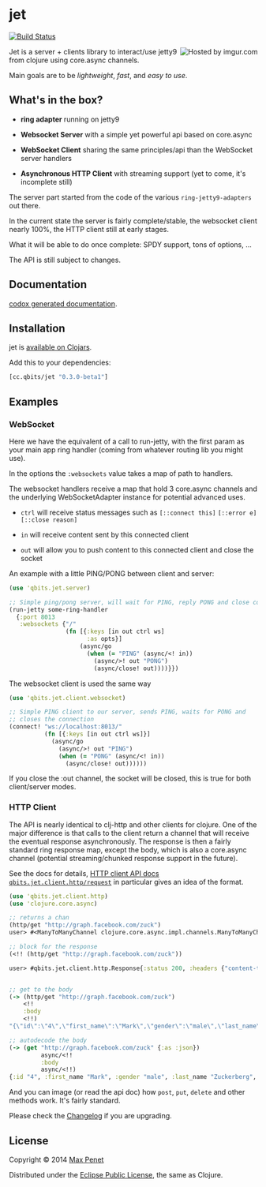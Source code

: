 # jet
[![Build Status](https://secure.travis-ci.org/mpenet/jet.png?branch=master)](http://travis-ci.org/mpenet/jet)

<img src="http://i.imgur.com/gs2v6d8.gif" title="Hosted by imgur.com" align="right"/>

Jet is a server + clients library to interact/use jetty9 from clojure
using core.async channels.

Main goals are to be *lightweight*, *fast*, and *easy to use*.

## What's in the box?

* **ring adapter** running on jetty9

* **Websocket Server** with a simple yet powerful api based on core.async

* **WebSocket Client** sharing the same principles/api than the WebSocket
  server handlers

* **Asynchronous HTTP Client** with streaming support (yet to come,
  it's incomplete still)

The server part started from the code of the various
`ring-jetty9-adapters` out there.

In the current state the server is fairly complete/stable, the
websocket client nearly 100%, the HTTP client still at early stages.

What it will be able to do once complete:
SPDY support, tons of options, ...

The API is still subject to changes.

## Documentation

[codox generated documentation](http://mpenet.github.io/jet/).

## Installation

jet is [available on Clojars](https://clojars.org/cc.qbits/jet).

Add this to your dependencies:

```clojure
[cc.qbits/jet "0.3.0-beta1"]
```
## Examples

### WebSocket

Here we have the equivalent of a call to run-jetty, with the first
param as your main app ring handler (coming from whatever routing lib
you might use).

In the options the `:websockets` value takes a map of path to
handlers.

The websocket handlers receive a map that hold 3 core.async channels
and the underlying WebSocketAdapter instance for potential advanced uses.

* `ctrl` will receive status messages such as `[::connect this]`
`[::error e]` `[::close reason]`

* `in` will receive content sent by this connected client

* `out` will allow you to push content to this connected client and
  close the socket


An example with a little PING/PONG between client and server:

```clojure
(use 'qbits.jet.server)

;; Simple ping/pong server, will wait for PING, reply PONG and close connection
(run-jetty some-ring-handler
  {:port 8013
   :websockets {"/"
                (fn [{:keys [in out ctrl ws]
                      :as opts}]
                    (async/go
                      (when (= "PING" (async/<! in))
                        (async/>! out "PONG")
                        (async/close! out))))}})
```

The websocket client is used the same way

```clojure
(use 'qbits.jet.client.websocket)

;; Simple PING client to our server, sends PING, waits for PONG and
;; closes the connection
(connect! "ws://localhost:8013/"
          (fn [{:keys [in out ctrl ws]}]
            (async/go
              (async/>! out "PING")
              (when (= "PONG" (async/<! in))
                (async/close! out))))))
```

If you close the :out channel, the socket will be closed, this is true
for both client/server modes.


### HTTP Client

The API is nearly identical to clj-http and other clients for
clojure. One of the major difference is that calls to the client
return a channel that will receive the eventual response
asynchronously.  The response is then a fairly standard ring response
map, except the body, which is also a core.async channel (potential
streaming/chunked response support in the future).

See the docs for details,
[HTTP client API docs](http://mpenet.github.io/jet/qbits.jet.client.http.html)
[`qbits.jet.client.http/request`](http://mpenet.github.io/jet/qbits.jet.client.http.html#var-request)
in particular gives an idea of the format.


```clojure
(use 'qbits.jet.client.http)
(use 'clojure.core.async)

;; returns a chan
(http/get "http://graph.facebook.com/zuck")
user> #<ManyToManyChannel clojure.core.async.impl.channels.ManyToManyChannel@731db933>

;; block for the response
(<!! (http/get "http://graph.facebook.com/zuck"))

user> #qbits.jet.client.http.Response{:status 200, :headers {"content-type" "text/javascript; charset=UTF-8", "access-control-allow-origin" "*", "content-length" "173", "facebook-api-version" "v1.0", "connection" "keep-alive", "pragma" "no-cache", "expires" "Sat, 01 Jan 2000 00:00:00 GMT", "x-fb-rev" "1358170", "etag" "\"3becf5f2bb7ec39daa6bb65345d40b9f4b1db483\"", "date" "Wed, 06 Aug 2014 15:43:19 GMT", "cache-control" "private, no-cache, no-store, must-revalidate"}, :body #<ManyToManyChannel clojure.core.async.impl.channels.ManyToManyChannel@5a278fe0>}


;; get to the body
(-> (http/get "http://graph.facebook.com/zuck")
    <!!
    :body
    <!!)
"{\"id\":\"4\",\"first_name\":\"Mark\",\"gender\":\"male\",\"last_name\":\"Zuckerberg\",\"link\":\"https:\\/\\/www.facebook.com\\/zuck\",\"locale\":\"en_US\",\"name\":\"Mark Zuckerberg\",\"username\":\"zuck\"}"

;; autodecode the body
(-> (get "http://graph.facebook.com/zuck" {:as :json})
         async/<!!
         :body
         async/<!!)
{:id "4", :first_name "Mark", :gender "male", :last_name "Zuckerberg", :link "https://www.facebook.com/zuck", :locale "en_US", :name "Mark Zuckerberg", :username "zuck"}
```

And you can image (or read the api doc) how `post`, `put`, `delete`
and other methods work. It's fairly standard.

Please check the
[Changelog](https://github.com/mpenet/jet/blob/master/CHANGELOG.md)
if you are upgrading.

## License

Copyright © 2014 [Max Penet](http://twitter.com/mpenet)

Distributed under the
[Eclipse Public License](http://www.eclipse.org/legal/epl-v10.html),
the same as Clojure.
